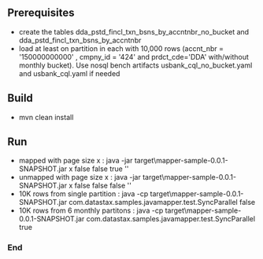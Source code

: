 ## Prerequisites
- create the tables dda_pstd_fincl_txn_bsns_by_accntnbr_no_bucket and dda_pstd_fincl_txn_bsns_by_accntnbr
- load at least on partition in each with 10,000 rows (accnt_nbr = '150000000000' , cmpny_id = '424' and prdct_cde='DDA'  with/without monthly bucket). Use nosql bench artifacts usbank_cql_no_bucket.yaml and usbank_cql.yaml if needed


## Build 

- mvn clean install 

## Run

- mapped with page size x : java -jar target\mapper-sample-0.0.1-SNAPSHOT.jar x false false true ''
- unmapped with page size x : java -jar target\mapper-sample-0.0.1-SNAPSHOT.jar x false false false ''
- 10K rows from single partition : java -cp target\mapper-sample-0.0.1-SNAPSHOT.jar com.datastax.samples.javamapper.test.SyncParallel false
- 10K rows from 6 monthly partitons : java -cp target\mapper-sample-0.0.1-SNAPSHOT.jar com.datastax.samples.javamapper.test.SyncParallel true

### End
